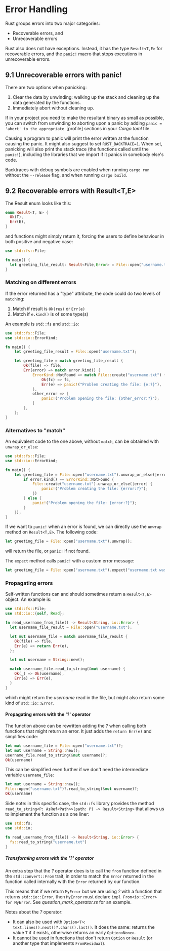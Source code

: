 # Error Handling

Rust groups errors into two major categories:
* Recoverable errors, and
* Unrecoverable errors

Rust also does not have exceptions. Instead, it has the type `Result<T,E>` for recoverable errors, and the `panic!` macro that stops executions in unrecoverable errors.

## 9.1 Unrecoverable errors with panic!

There are two options when panicking:
1. Clear the data by unwinding: walking up the stack and cleaning up the data generated by the functions.
2. Immediately abort without cleaning up.

If in your project you need to make the resultant binary as small as possible, you can switch from unwinding to aborting upon a panic by adding `panic = 'abort' to the appropriate `[profile] sections in your *Cargo.toml* file.

Causing a program to panic will print the error written at the function causing the panic. It might also suggest to set `RUST_BACKTRACE=1`. When set, panicking will also print the stack trace (the functions called until the `panic!`), including the libraries that we import if it panics in somebody else's code.

Backtraces with debug symbols are enabled when running `cargo run` without the `--release` flag, and when running `cargo build`.

## 9.2 Recoverable errors with Result<T,E>

The Result enum looks like this:
```rust
enum Result<T, E> {
  Ok(T),
  Err(E),
}
```

and functions might simply return it, forcing the users to define behaviour in both positive and negative case:
```rust
use std::fs::File;

fn main() {
  let greeting_file_result: Result<File,Error> = File::open("username.txt");
}
```

### Matching on different errors

If the error returned has a "type" attribute, the code could do two levels of `match`ing:
1. Match if result is `Ok(res)` or `Err(e)`
2. Match if `e.kind()` is of some type(s)

An example is `std::fs` and `std::io`:
```rust
use std::fs::File;
use std::io::ErrorKind;

fn main() {
    let greeting_file_result = File::open("username.txt");

    let greeting_file = match greeting_file_result {
        Ok(file) => file,
        Err(error) => match error.kind() {
            ErrorKind::NotFound => match File::create("username.txt") {
                Ok(fc) => fc,
                Err(e) => panic!("Problem creating the file: {e:?}"),
            },
            other_error => {
                panic!("Problem opening the file: {other_error:?}");
            }
        },
    };
}
```


### Alternatives to "match"

An equivalent code to the one above, without `match`, can be obtained with `unwrap_or_else`:
```rust
use std::fs::File;
use std::io::ErrorKind;

fn main() {
    let greeting_file = File::open("username.txt").unwrap_or_else(|error| {
        if error.kind() == ErrorKind::NotFound {
            File::create("username.txt").unwrap_or_else(|error| {
                panic!("Problem creating the file: {error:?}");
            })
        } else {
            panic!("Problem opening the file: {error:?}");
        }
    });
}
```

If we want to `panic!` when an error is found, we can directly use the `unwrap` method on `Result<T,E>`. The following code:
```rust
let greeting_file = File::open("username.txt").unwrap();
```
will return the file, or `panic!` if not found.

The `expect` method calls `panic!` with a custom error message:
```rust
let greeting_file = File::open("username.txt").expect("username.txt was not found in this project");
```

### Propagating errors

Self-written functions can and should sometimes return a `Result<T,E>` object. An example is:
```rust
use std::fs::File;
use std::io::{self, Read};

fn read_username_from_file() -> Result<String, io::Error> {
  let username_file_result = File::open("username.txt");

  let mut username_file = match username_file_result {
    Ok(file) => file,
    Err(e) => return Err(e),
  };

  let mut username = String::new();

  match username_file.read_to_string(&mut username) {
    Ok(_) => Ok(username),
    Err(e) => Err(e),
  }
}
```

which might return the *username* read in the file, but might also return some kind of `std::io::Error`.

#### Propagating errors with the '?' operator

The function above can be rewritten adding the *?* when calling both functions that might return an error. It just adds the `return Err(e)` and simplifies code:
```rust
let mut username_file = File::open("username.txt")?;
let mut username = String::new();
username_file.read_to_string(&mut username)?;
Ok(username)
```

This can be simplified even further if we don't need the intermediate variable `username_file`:
```rust
let mut username = String::new();
File::open("username.txt")?.read_to_string(&mut username)?;
Ok(username)
```

Side note: in this specific case, the `std::fs` library provides the method `read_to_string<P: AsRef<Path>>(path: P) -> Result<String>` that allows us to implement the function as a one liner:
```rust
use std::fs;
use std::io;

fn read_username_from_file() -> Result<String, io::Error> {
  fs::read_to_string("username.txt")
}
```

##### Transforming errors with the '?' operator

An extra step that the *?* operator does is to call the `from` function defined in the `std::convert::From` trait, in order to match the `Error` returned in the function called internally with the `Error` returned by our function.

This means that if we return `MyError` but we are using *?* with a function that returns `std::io::Error`, then `MyError` must declare `impl From<io::Error> for MyError`. See *question_mark_operator.rs* for an example.

Notes about the *?* operator:
* It can also be used with `Option<T>`: `text.lines().next()?.chars().last()`. It does the same: returns the value `T` if it exists, otherwise returns an early `Option<None>`.
* It cannot be used in functions that don't return `Option` or `Result` (or another type that implements `FromResidual`).